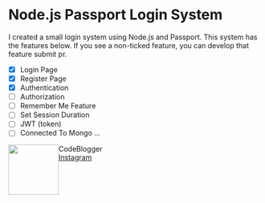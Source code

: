 # Node.js Passport Login System
I created a small login system using Node.js and Passport. This system has the features below. If you see a non-ticked feature, you can develop that feature submit pr.

 - [x] Login Page
 - [x] Register Page
 - [x] Authentication
 - [ ] Authorization
 - [ ] Remember Me Feature
 - [ ] Set Session Duration
 - [ ] JWT (token)
 - [ ] Connected To Mongo
 ...
 
<img style="float:left" src="https://avatars0.githubusercontent.com/u/41703336?s=460&u=9c5e6ed0b60e47d9e2b47ba1ac709fff3fbd3067&v=4" width="100">
<div>CodeBlogger</div>
<a href="https://www.instagram.com/codeblogger">Instagram</a>
